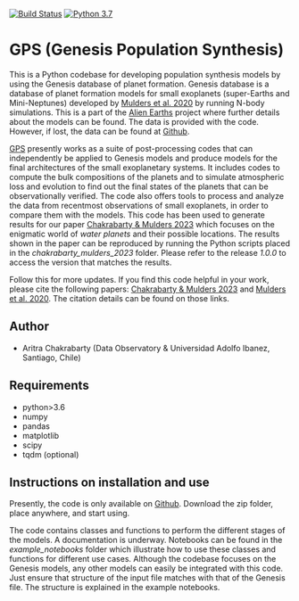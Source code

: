 [![Build Status](https://img.shields.io/badge/release-1.0.0-orange)](https://github.com/arcunique/Cplotter)
[![Python 3.7](https://img.shields.io/badge/python-3.7-blue.svg)](https://www.python.org/downloads/release/python-371/)

GPS (Genesis Population Synthesis)  
======

This is a Python codebase for developing population synthesis models by using the Genesis database of planet formation.
Genesis database is a database of planet formation models for small exoplanets (super-Earths and Mini-Neptunes) developed by 
[Mulders et al. 2020](https://ui.adsabs.harvard.edu/abs/2020ApJ...897...72M/abstract) by running N-body simulations. This is a part of the 
[Alien Earths](https://eos-nexus.org/genesis-database/) project where further details about the models can be found. The data is provided with the code. However, if lost, the data can be found at [Github](https://github.com/GijsMulders/Genesis).

[GPS](https://github.com/arcunique/GPS) presently works as a suite of post-processing codes that can independently be applied
to Genesis models and produce models for the final architectures of the small exoplanetary systems. It includes codes to compute the
bulk compositions of the planets and to simulate atmospheric loss and evolution to find out the final states of the planets that can be
observationally verified. The code also offers tools to process and analyze the data from recentmost observations of small exoplanets, in 
order to compare them with the models. This code has been used to generate results for our paper [Chakrabarty & Mulders 2023]() which
focuses on the enigmatic world of *water planets* and their possible locations. The results shown in the paper can be reproduced by running the Python 
scripts placed in the *chakrabarty_mulders_2023* folder. Please refer to the release *1.0.0* to access the version that matches the results.

Follow this for more updates. If you find this code helpful in your work, please cite the following papers:
[Chakrabarty & Mulders 2023]() and [Mulders et al. 2020](https://ui.adsabs.harvard.edu/abs/2020ApJ...897...72M/abstract). The citation details can be found on those links.


Author
------
* Aritra Chakrabarty (Data Observatory & Universidad Adolfo Ibanez, Santiago, Chile)

Requirements
------------
* python>3.6
* numpy
* pandas
* matplotlib 
* scipy
* tqdm (optional)

Instructions on installation and use
------------------------------------
Presently, the code is only available on [Github](https://github.com/arcunique/GPS). Download the zip folder, place anywhere, and
start using.

The code contains classes and functions to perform the different stages of the models. A documentation is underway. Notebooks can be found in the 
*example_notebooks* folder which illustrate how to use these classes and functions for different use cases. Although the codebase focuses on the Genesis models, 
any other models can easily be integrated with this code. Just ensure that structure of the input file  matches with that of the Genesis file.
The structure is explained in the example notebooks. 








